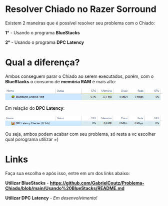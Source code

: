 # Resolver Chiado no Razer Sorround

Existem 2 maneiras que é possível resolver seu problema com o Chiado:

**1°** - Usando o programa **BlueStacks**

**2°** - Usando o programa **DPC Latency**

# Qual a diferença?

Ambos conseguem parar o Chiado ao serem executados, porém, com o **BlueStacks** o consumo de **memória RAM** é mais alto:

![memoria](Imagens/memoria_bluestacks.PNG)

Em relação do **DPC Latency**:

![memoria_dpc](Imagens/memoria_latency.PNG)

Ou seja, ambos podem acabar com seu problema, só resta a vc escolher qual porograma utilizar =)

# Links
Faça sua escolha e após isso, entre em um dos links abaixo:

**Utilizar BlueStacks** - **<https://github.com/GabrielCoutz/Problema-Chiado/blob/main/Usando%20BlueStacks/README.md>**

**Utilizar DPC Latency** - _Em desenvolvimento!_
